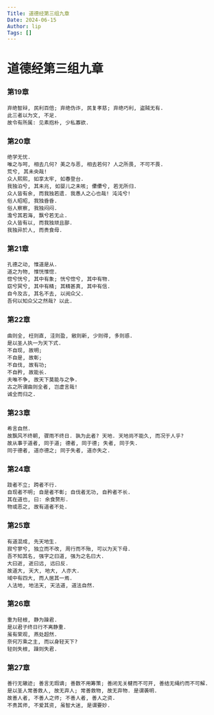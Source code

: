 ```yaml
---
Title: 道德经第三组九章
Date: 2024-06-15
Author: lip
Tags: []
---
```


# 道德经第三组九章

### 第19章
```
弃绝智辩, 民利百倍; 弃绝伪诈, 民复孝慈; 弃绝巧利, 盗贼无有.
此三者以为文, 不足.
故令有所属: 见素抱朴, 少私寡欲.
```

### 第20章
```
绝学无忧.
唯之与呵, 相去几何? 美之与恶, 相去若何? 人之所畏, 不可不畏.
荒兮, 其未央哉!
众人熙熙, 如享太牢, 如春登台.
我独泊兮, 其未兆, 如婴儿之未咳; 儽儽兮, 若无所归.
众人皆有余, 而我独若遗. 我愚人之心也哉! 沌沌兮!
俗人昭昭, 我独昏昏.
俗人察察, 我独闷闷.
澹兮其若海, 飘兮若无止.
众人皆有以, 而我独顽且鄙.
我独异於人, 而贵食母.
```

### 第21章
```
孔德之动, 惟道是从.
道之为物, 惟恍惟惚.
惚兮恍兮, 其中有象; 恍兮惚兮, 其中有物.
窈兮冥兮, 其中有精; 其精甚真, 其中有信.
自今及古, 其名不去, 以阅众父.
吾何以知众父之然哉? 以此.
```

### 第22章
```
曲则全, 枉则直, 洼则盈, 敝则新, 少则得, 多则惑.
是以圣人执一为天下式.
不自现, 故明;
不自是, 故彰;
不自伐, 故有功;
不自矜, 故能长.
夫唯不争, 故天下莫能与之争.
古之所谓曲则全者, 岂虚言哉!
诚全而归之.
```

### 第23章
```
希言自然.
故飘风不终朝, 骤雨不终日. 孰为此者? 天地. 天地尚不能久, 而况于人乎?
故从事于道者, 同于道; 德者, 同于德; 失者, 同于失.
同于德者, 道亦德之; 同于失者, 道亦失之.
```

### 第24章
```
跂者不立; 跨者不行.
自现者不明; 自是者不彰; 自伐者无功, 自矜者不长.
其在道也, 曰: 余食赘形.
物或恶之, 故有道者不处.
```

### 第25章
```
有道混成, 先天地生.
寂兮寥兮, 独立而不改, 周行而不殆, 可以为天下母.
吾不知其名, 强字之曰道, 强为之名曰大.
大曰逝, 逝曰远, 远曰反.
故道大, 天大, 地大, 人亦大.
域中有四大, 而人居其一焉.
人法地, 地法天, 天法道, 道法自然.
```

### 第26章
```
重为轻根, 静为躁君.
是以君子终日行不离静重.
虽有荣观, 燕处超然.
奈何万乘之主, 而以身轻天下?
轻则失根, 躁则失君.
```

### 第27章
```
善行无辙迹; 善言无瑕谪; 善数不用筹策; 善闭无关楗而不可开, 善结无绳约而不可解.
是以圣人常善救人, 故无弃人; 常善救物, 故无弃物. 是谓袭明.
故善人者, 不善人之师; 不善人者, 善人之资.
不贵其师, 不爱其资, 虽智大迷, 是谓要妙.
```

